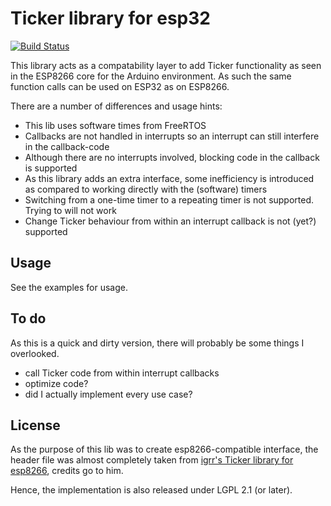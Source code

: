 # Ticker library for esp32

[![Build Status](https://travis-ci.org/bertmelis/Ticker-esp32.svg?branch=master)](https://travis-ci.org/bertmelis/Ticker-esp32)

This library acts as a compatability layer to add Ticker functionality as seen in the ESP8266 core for the Arduino environment. As such the same function calls can be used on ESP32 as on ESP8266.

There are a number of differences and usage hints:
* This lib uses software times from FreeRTOS
* Callbacks are not handled in interrupts so an interrupt can still interfere in the callback-code
* Although there are no interrupts involved, blocking code in the callback is supported
* As this library adds an extra interface, some inefficiency is introduced as compared to working directly with the (software) timers
* Switching from a one-time timer to a repeating timer is not supported. Trying to will not work
* Change Ticker behaviour from within an interrupt callback is not (yet?) supported

## Usage
See the examples for usage.

## To do
As this is a quick and dirty version, there will probably be some things I overlooked.
* call Ticker code from within interrupt callbacks
* optimize code?
* did I actually implement every use case?


## License
As the purpose of this lib was to create esp8266-compatible interface, the header file was almost completely taken from [igrr's Ticker library for esp8266](https://github.com/esp8266/Arduino/blob/master/libraries/Ticker/Ticker.h), credits go to him.

Hence, the implementation is also released under LGPL 2.1 (or later).
